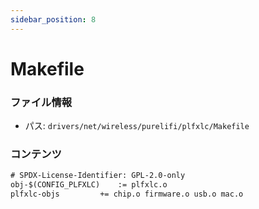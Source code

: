 ```yaml
---
sidebar_position: 8
---
```

# Makefile

### ファイル情報

- パス: `drivers/net/wireless/purelifi/plfxlc/Makefile`

### コンテンツ

```txt
# SPDX-License-Identifier: GPL-2.0-only
obj-$(CONFIG_PLFXLC)	:= plfxlc.o
plfxlc-objs 		+= chip.o firmware.o usb.o mac.o

```
